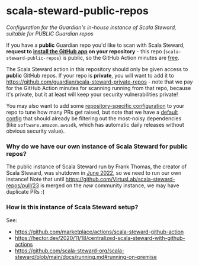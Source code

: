 # scala-steward-public-repos
_Configuration for the Guardian's in-house instance of Scala Steward, suitable for PUBLIC Guardian repos_

If you have a **public** Guardian repo you'd like to scan with Scala Steward, **request to [install the GitHub app](https://github.com/apps/gu-scala-steward-public-repos) on your repository** - this repo (`scala-steward-public-repos`) is public,
so the GitHub Action minutes are [free](https://docs.github.com/en/billing/managing-billing-for-github-actions/about-billing-for-github-actions).

The Scala Steward action in this repository should only be given access to **public**
GitHub repos. If your repo is **private**, you will want to add it to
https://github.com/guardian/scala-steward-private-repos - note that we pay for
the GitHub Action minutes for scanning running from that repo, because it's private, but it
at least will keep your security vulnerabilities private!

You may also want to add some [repository-specific configuration](https://github.com/scala-steward-org/scala-steward/blob/main/docs/repo-specific-configuration.md)
to your repo to tune how many PRs get raised, but note that we have a [default config](.github/.scala-steward.conf)
that should already be filtering out the most-noisy dependencies (like `software.amazon.awssdk`, which has automatic
daily releases without obvious security value).

### Why do we have our own instance of Scala Steward for public repos?

The public instance of Scala Steward run by Frank Thomas, the creator of Scala Steward, was shutdown
in [June 2022](https://github.com/scala-steward-org/repos/issues/1029), so we need to run our own instance!
Note that until https://github.com/VirtusLab/scala-steward-repos/pull/23 is merged on the _new_ community
instance, we may have duplicate PRs :(

### How is this instance of Scala Steward setup?

See:

* https://github.com/marketplace/actions/scala-steward-github-action
* https://hector.dev/2020/11/18/centralized-scala-steward-with-github-actions
* https://github.com/scala-steward-org/scala-steward/blob/main/docs/running.md#running-on-premise
